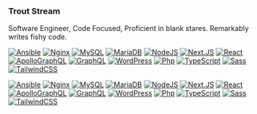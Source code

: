 ### Trout Stream
Software Engineer, Code Focused, Proficient in blank stares. Remarkably writes fishy code.

<!--
@ Tools
Sheilds: https://shields.io/
Simple Icons: https://simpleicons.org
Color Codes: https://htmlcolorcodes.com/
-->
[![Ansible](https://img.shields.io/badge/-Ansible-FFFFFF?logo=ansible&logoColor=EE0000&style=flat-square)](https://docs.ansible.com/)
[![Nginx](https://img.shields.io/badge/-nginx-FFFFFF?logo=nginx&logoColor=009639&style=flat-square)](https://nodejs.org/en/docs)
[![MySQL](https://img.shields.io/badge/-MySQL-FFFFFF?logo=mysql&logoColor=4479A1&style=flat-square)](https://dev.mysql.com/doc/)
[![MariaDB](https://img.shields.io/badge/-MariaDB-FFFFFF?logo=mariadb&logoColor=003545&style=flat-square)](https://mariadb.org/documentation/)
[![NodeJS](https://img.shields.io/badge/-Node.js-FFFFFF?logo=node.js&logoColor=339933&style=flat-square)](https://nodejs.org/en/docs)
[![Next.JS](https://img.shields.io/badge/-Next.js-FFFFFF?logo=next.js&logoColor=black&style=flat-square)](https://nextjs.org/docs)
[![React](https://img.shields.io/badge/-React-FFFFFF?logo=react&logoColor=61DAFB&style=flat-square)](https://react.dev/reference/react)
[![ApolloGraphQL](https://img.shields.io/badge/-Apollo%20GraphQL-FFFFFF?logo=apollographql&logoColor=311C87&style=flat-square)](https://www.apollographql.com/blog/apollo-client/next-js/next-js-getting-started/)
[![GraphQL](https://img.shields.io/badge/-GraphQL-FFFFFF?logo=graphql&logoColor=E10098&style=flat-square)](https://graphql.org/learn/)
[![WordPress](https://img.shields.io/badge/-WordPress-FFFFFF?logo=wordpress&logoColor=21759B&style=flat-square)](https://developers.wpengine.com/)
[![Php](https://img.shields.io/badge/-Php-FFFFFF?logo=php&logoColor=777BB4&style=flat-square)](https://php.net)
[![TypeScript](https://img.shields.io/badge/-TypeScript-FFFFFF?logo=typescript&logoColor=3178C6&style=flat-square)](https://www.typescriptlang.org/)
[![Sass](https://img.shields.io/badge/-Sass-FFFFFF?logo=sass&logoColor=CC6699&style=flat-square)](https://sass-lang.com/documentation/)
[![TailwindCSS](https://img.shields.io/badge/-Tailwind%20CSS-FFFFFF?logo=tailwind-css&logoColor=06B6D4&style=flat-square)](https://v2.tailwindcss.com/docs)

[![Ansible](https://img.shields.io/badge/-Ansible-EE0000?logo=ansible&logoColor=FFFFFF&style=flat-square)](https://docs.ansible.com/)
[![Nginx](https://img.shields.io/badge/-nginx-009639?logo=nginx&logoColor=FFFFFF&style=flat-square)](https://nodejs.org/en/docs)
[![MySQL](https://img.shields.io/badge/-MySQL-4479A1?logo=mysql&logoColor=FFFFFF&style=flat-square)](https://dev.mysql.com/doc/)
[![MariaDB](https://img.shields.io/badge/-MariaDB-003545?logo=mariadb&logoColor=FFFFFF&style=flat-square)](https://mariadb.org/documentation/)
[![NodeJS](https://img.shields.io/badge/-Node.js-339933?logo=node.js&logoColor=white&style=flat-square)](https://nodejs.org/en/docs)
[![Next.JS](https://img.shields.io/badge/-Next.js-000000?logo=next.js&logoColor=white&style=flat-square)](https://nextjs.org/docs)
[![React](https://img.shields.io/badge/-React-61DAFB?logo=react&logoColor=white&style=flat-square)](https://react.dev/reference/react)
[![ApolloGraphQL](https://img.shields.io/badge/-Apollo%20GraphQL-311C87?logo=apollo-graphql&logoColor=FFFFFF&style=flat-square)](https://www.apollographql.com/blog/apollo-client/next-js/next-js-getting-started/)
[![GraphQL](https://img.shields.io/badge/-GraphQL-E10098?logo=graphql&logoColor=FFFFFF&style=flat-square)](https://graphql.org/learn/)
[![WordPress](https://img.shields.io/badge/-WordPress-21759B?logo=wordpress&logoColor=FFFFFF&style=flat-square)](https://developers.wpengine.com/)
[![Php](https://img.shields.io/badge/-Php-777BB4?logo=php&logoColor=FFFFFF&style=flat-square)](https://php.net)
[![TypeScript](https://img.shields.io/badge/-TypeScript-3178C6?logo=typescript&logoColor=white&style=flat-square)](https://www.typescriptlang.org/)
[![Sass](https://img.shields.io/badge/-Sass-CC6699?logo=sass&logoColor=white&style=flat-square)](https://sass-lang.com/documentation/)
[![TailwindCSS](https://img.shields.io/badge/-Tailwind%20CSS-06B6D4?logo=tailwind-css&logoColor=white&style=flat-square)](https://v2.tailwindcss.com/docs)

<!--
**troutstream/troutstream** is a ✨ _special_ ✨ repository because its `README.md` (this file) appears on your GitHub profile.

Here are some ideas to get you started:

- 🔭 I’m currently working on ...
- 🌱 I’m currently learning ...
- 👯 I’m looking to collaborate on ...
- 🤔 I’m looking for help with ...
- 💬 Ask me about ...
- 📫 How to reach me: ...
- 😄 Pronouns: ...
- ⚡ Fun fact: ...
-->
